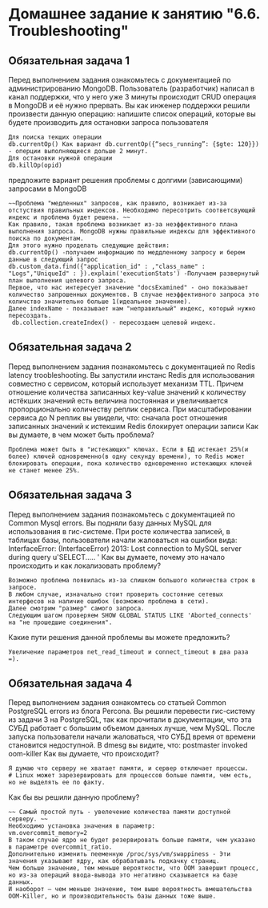 # Домашнее задание к занятию "6.6. Troubleshooting"


## Обязательная задача 1

Перед выполнением задания ознакомьтесь с документацией по администрированию MongoDB.
Пользователь (разработчик) написал в канал поддержки, что у него уже 3 минуты происходит CRUD операция в MongoDB и её нужно прервать.
Вы как инженер поддержки решили произвести данную операцию:
напишите список операций, которые вы будете производить для остановки запроса пользователя
```
Для поиска текщих операции
db.currentOp() Как вариант db.currentOp({“secs_running”: {$gte: 120}}) - оперции выполняющиеся дольше 2 минут.
Для остановки нужной операции
db.killOp(opid)
```
предложите вариант решения проблемы с долгими (зависающими) запросами в MongoDB
```
~~Проблема "медленных" запросов, как правило, возникает из-за отстуствия правильных индексов. Необходимо пересотрить соответсвующий индекс и проблема будет решена. ~~
Как правило, такая проблема возникает из-за неэффективного плана выполнения запроса. MongoDB нужны правильные индексы для эффективного поиска по документам.
Для этого нужно проделать следующие действия:
db.currentOp() -получаем информацию по меддленному запросу и берем данные в следующий запрос
db.custom_data.find({"application_id" : ,"class_name" : "Logs","UniqueId" : }).explain('executionStats') -Получаем развернутый план выполнения целевого запроса. 
Первое, что нас интересует значение "docsExamined" - оно показывает количество запрошенных документов. В случае неэффективного запроса это количство значительно больше 1(идеальное значение).
Далее indexName - показывает нам "неправильный" индекс, который нужно пересоздать.
 db.collection.createIndex() - пересоздаем целевой индекс.
```

## Обязательная задача 2

Перед выполнением задания познакомьтесь с документацией по Redis latency troobleshooting.
Вы запустили инстанс Redis для использования совместно с сервисом, который использует механизм TTL. 
Причем отношение количества записанных key-value значений к количеству истёкших значений есть величина постоянная и увеличивается пропорционально количеству реплик сервиса.
При масштабировании сервиса до N реплик вы увидели, что:
сначала рост отношения записанных значений к истекшим
Redis блокирует операции записи
Как вы думаете, в чем может быть проблема?
```
Проблема может быть в "истекающих" ключах. Если в БД истекает 25%(и более) ключей одновременно(в одну секунду времени), то Redis может блокировать операции, пока количество одновременно истекающих ключей не станет менее 25%.
```

## Обязательная задача 3

Перед выполнением задания познакомьтесь с документацией по Common Mysql errors.
Вы подняли базу данных MySQL для использования в гис-системе. При росте количества записей, в таблицах базы, пользователи начали жаловаться на ошибки вида:
InterfaceError: (InterfaceError) 2013: Lost connection to MySQL server during query u'SELECT..... '
Как вы думаете, почему это начало происходить и как локализовать проблему?
```
Возможно проблема появилась из-за слишком большого количества строк в запросе.
В любом случае, изначально стоит проверить состояние сетевых интерфесов на наличие ошибок (возможно проблема в сети).
Далее смотрим "размер" самого запроса.
Следующим шагом проверяем SHOW GLOBAL STATUS LIKE 'Aborted_connects' на "не прошедшие соединения".
```
Какие пути решения данной проблемы вы можете предложить?
```
Увеличение параметров net_read_timeout и connect_timeout в два раза =).
```

## Обязательная задача 4
Перед выполнением задания ознакомтесь со статьей Common PostgreSQL errors из блога Percona.
Вы решили перевести гис-систему из задачи 3 на PostgreSQL, так как прочитали в документации, что эта СУБД работает с большим объемом данных лучше, чем MySQL.
После запуска пользователи начали жаловаться, что СУБД время от времени становится недоступной. В dmesg вы видите, что:
postmaster invoked oom-killer
Как вы думаете, что происходит?
```
Я думаю что серверу не хватает памяти, и сервер отключает процессы. 
# Linux может зарезервировать для процессов больше памяти, чем есть, но не выделять ее по факту.
```
Как бы вы решили данную проблему?
```
~~ Самый простой путь - увелечение количества памяти доступной серверу. ~~
Необходимо установка значения в параметр:
vm.overcommit_memory=2
В таком случае ядро не будет резервировать больше памяти, чем указано в параметре overcommit_ratio.
Дополнительно изменить пееменную /proc/sys/vm/swappiness - Эти значения указывают ядру, как обрабатывать подкачку страниц. 
Чем больше значение, тем меньше вероятности, что OOM завершит процесс, но из-за операций ввода-вывода это негативно сказывается на базе данных. 
И наоборот — чем меньше значение, тем выше вероятность вмешательства OOM-Killer, но и производительность базы данных тоже выше.
```
